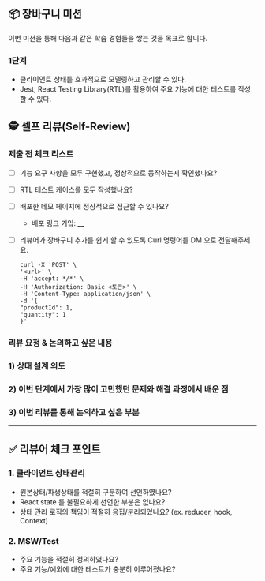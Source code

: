 ## 📦 장바구니 미션

이번 미션을 통해 다음과 같은 학습 경험들을 쌓는 것을 목표로 합니다.

### 1단계

- 클라이언트 상태를 효과적으로 모델링하고 관리할 수 있다.
- Jest, React Testing Library(RTL)를 활용하여 주요 기능에 대한 테스트를 작성할 수 있다.

## 🕵️ 셀프 리뷰(Self-Review)

### 제출 전 체크 리스트

- [ ] 기능 요구 사항을 모두 구현했고, 정상적으로 동작하는지 확인했나요?
- [ ] RTL 테스트 케이스를 모두 작성했나요?
- [ ] 배포한 데모 페이지에 정상적으로 접근할 수 있나요?

  - 배포 링크 기입: **\_\_**

- [ ] 리뷰어가 장바구니 추가를 쉽게 할 수 있도록 Curl 명령어를 DM 으로 전달해주세요.

  ```
  curl -X 'POST' \
  '<url>' \
  -H 'accept: */*' \
  -H 'Authorization: Basic <토큰>' \
  -H 'Content-Type: application/json' \
  -d '{
  "productId": 1,
  "quantity": 1
  }'
  ```

### 리뷰 요청 & 논의하고 싶은 내용

### 1) 상태 설계 의도

### 2) 이번 단계에서 가장 많이 고민했던 문제와 해결 과정에서 배운 점

### 3) 이번 리뷰를 통해 논의하고 싶은 부분

---

## ✅ 리뷰어 체크 포인트

<!-- 리뷰어가 이 PR을 검토할 때 중점적으로 확인할 사항입니다.
코드의 완성도뿐만 아니라, 리뷰이가 구현 과정에서 어떤 고민과 결정을 하며 학습했는지도 함께 고려해 주세요. -->

### 1. 클라이언트 상태관리

- 원본상태/파생상태를 적절히 구분하여 선언하였나요?
- React state 를 불필요하게 선언한 부분은 없나요?
- 상태 관리 로직의 책임이 적절히 응집/분리되었나요? (ex. reducer, hook, Context)

### 2. MSW/Test

- 주요 기능을 적절히 정의하였나요?
- 주요 기능/예외에 대한 테스트가 충분히 이루어졌나요?
